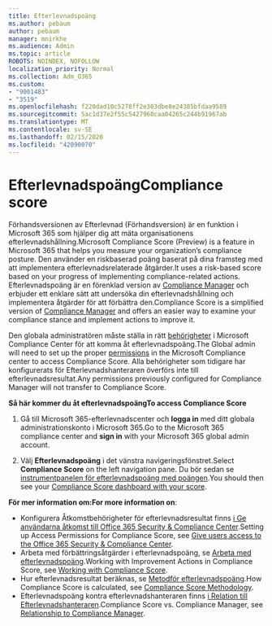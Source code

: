 ```yaml
---
title: Efterlevnadspoäng
ms.author: pebaum
author: pebaum
manager: mnirkhe
ms.audience: Admin
ms.topic: article
ROBOTS: NOINDEX, NOFOLLOW
localization_priority: Normal
ms.collection: Adm_O365
ms.custom:
- "9001483"
- "3519"
ms.openlocfilehash: f220dad10c5278ff2e303dbe8e24385bfdaa9589
ms.sourcegitcommit: 5ac1d37e2f55c5427960caa04265c244b91967ab
ms.translationtype: MT
ms.contentlocale: sv-SE
ms.lasthandoff: 02/15/2020
ms.locfileid: "42090070"
---
```

# <a name="compliance-score"></a><span data-ttu-id="0b076-102">Efterlevnadspoäng</span><span class="sxs-lookup"><span data-stu-id="0b076-102">Compliance score</span></span>

<span data-ttu-id="0b076-103">Förhandsversionen av Efterlevnad (Förhandsversion) är en funktion i Microsoft 365 som hjälper dig att mäta organisationens efterlevnadshållning.</span><span class="sxs-lookup"><span data-stu-id="0b076-103">Microsoft Compliance Score (Preview) is a feature in Microsoft 365 that helps you measure your organization’s compliance posture.</span></span> <span data-ttu-id="0b076-104">Den använder en riskbaserad poäng baserat på dina framsteg med att implementera efterlevnadsrelaterade åtgärder.</span><span class="sxs-lookup"><span data-stu-id="0b076-104">It uses a risk-based score based on your progress of implementing compliance-related actions.</span></span>   <span data-ttu-id="0b076-105">Efterlevnadspoäng är en förenklad version av [Compliance Manager](https://docs.microsoft.com/en-us/microsoft-365/compliance/compliance-manager-overview) och erbjuder ett enklare sätt att undersöka din efterlevnadshållning och implementera åtgärder för att förbättra den.</span><span class="sxs-lookup"><span data-stu-id="0b076-105">Compliance Score is a simplified version of [Compliance Manager](https://docs.microsoft.com/en-us/microsoft-365/compliance/compliance-manager-overview) and offers an easier way to examine your compliance stance and implement actions to improve it.</span></span> 

<span data-ttu-id="0b076-106">Den globala administratören måste ställa in rätt [behörigheter](https://docs.microsoft.com/en-us/microsoft-365/security/office-365-security/permissions-in-the-security-and-compliance-center) i Microsoft Compliance Center för att komma åt efterlevnadspoäng.</span><span class="sxs-lookup"><span data-stu-id="0b076-106">The Global admin will need to set up the proper [permissions](https://docs.microsoft.com/en-us/microsoft-365/security/office-365-security/permissions-in-the-security-and-compliance-center) in the Microsoft Compliance center to access Compliance Score.</span></span>  <span data-ttu-id="0b076-107">Alla behörigheter som tidigare har konfigurerats för Efterlevnadshanteraren överförs inte till efterlevnadsresultat.</span><span class="sxs-lookup"><span data-stu-id="0b076-107">Any permissions previously configured for Compliance Manager will not transfer to Compliance Score.</span></span>

<span data-ttu-id="0b076-108">**Så här kommer du åt efterlevnadspoäng**</span><span class="sxs-lookup"><span data-stu-id="0b076-108">**To access Compliance Score**</span></span>

1. <span data-ttu-id="0b076-109">Gå till Microsoft 365-efterlevnadscenter och **logga in** med ditt globala administrationskonto i Microsoft 365.</span><span class="sxs-lookup"><span data-stu-id="0b076-109">Go to the Microsoft 365 compliance center and **sign in** with your Microsoft 365 global admin account.</span></span>

2. <span data-ttu-id="0b076-110">Välj **Efterlevnadspoäng** i det vänstra navigeringsfönstret.</span><span class="sxs-lookup"><span data-stu-id="0b076-110">Select **Compliance Score** on the left navigation pane.</span></span> <span data-ttu-id="0b076-111">Du bör sedan se [instrumentpanelen för efterlevnadspoäng med poängen](https://docs.microsoft.com/en-us/microsoft-365/compliance/compliance-score-setup#understand-the-compliance-score-dashboard).</span><span class="sxs-lookup"><span data-stu-id="0b076-111">You should then see your [Compliance Score dashboard with your score](https://docs.microsoft.com/en-us/microsoft-365/compliance/compliance-score-setup#understand-the-compliance-score-dashboard).</span></span>
 

<span data-ttu-id="0b076-112">**För mer information om:**</span><span class="sxs-lookup"><span data-stu-id="0b076-112">**For more information on**:</span></span>

- <span data-ttu-id="0b076-113">Konfigurera Åtkomstbehörigheter för efterlevnadsresultat finns [i Ge användarna åtkomst till Office 365 Security & Compliance Center](https://docs.microsoft.com/en-us/microsoft-365/security/office-365-security/grant-access-to-the-security-and-compliance-center).</span><span class="sxs-lookup"><span data-stu-id="0b076-113">Setting up Access Permissions for Compliance Score, see [Give users access to the Office 365 Security & Compliance Center](https://docs.microsoft.com/en-us/microsoft-365/security/office-365-security/grant-access-to-the-security-and-compliance-center).</span></span>
- <span data-ttu-id="0b076-114">Arbeta med förbättringsåtgärder i efterlevnadspoäng, se [Arbeta med efterlevnadspoäng](https://docs.microsoft.com/en-us/microsoft-365/compliance/working-with-compliance-score).</span><span class="sxs-lookup"><span data-stu-id="0b076-114">Working with Improvement Actions in Compliance Score, see  [Working with Compliance Score](https://docs.microsoft.com/en-us/microsoft-365/compliance/working-with-compliance-score).</span></span>
- <span data-ttu-id="0b076-115">Hur efterlevnadsresultat beräknas, se [Metodför efterlevnadspoäng](https://docs.microsoft.com/en-us/microsoft-365/compliance/compliance-score-methodology).</span><span class="sxs-lookup"><span data-stu-id="0b076-115">How Compliance Score is calculated, see [Compliance Score Methodology](https://docs.microsoft.com/en-us/microsoft-365/compliance/compliance-score-methodology).</span></span>
- <span data-ttu-id="0b076-116">Efterlevnadspoäng kontra efterlevnadshanteraren finns [i Relation till Efterlevnadshanteraren](https://docs.microsoft.com/en-us/microsoft-365/compliance/compliance-score#relationship-to-compliance-manager).</span><span class="sxs-lookup"><span data-stu-id="0b076-116">Compliance Score vs. Compliance Manager, see [Relationship to Compliance Manager](https://docs.microsoft.com/en-us/microsoft-365/compliance/compliance-score#relationship-to-compliance-manager).</span></span>

